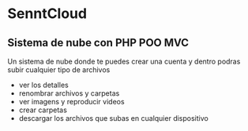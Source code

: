 # SenntCloud
## Sistema de nube con PHP POO MVC

Un sistema de nube donde te puedes crear una cuenta y dentro podras subir cualquier tipo de archivos
* ver los detalles
* renombrar archivos y carpetas
* ver imagens y reproducir videos
* crear carpetas
* descargar los archivos que subas en cualquier dispositivo
